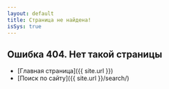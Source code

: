 ```yaml
---
layout: default
title: Страница не найдена!
isSys: true
---
```


## Ошибка 404. Нет такой страницы
	
- [Главная страница]({{ site.url }})
- [Поиск по сайту]({{ site.url }}/search/)
